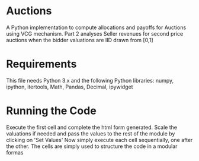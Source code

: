 # Auctions
A Python implementation to compute allocations and payoffs for Auctions using VCG mechanism. 
Part 2 analyses Seller revenues for second price auctions when the bidder valuations are IID drawn from [0,1]
# Requirements
This file needs Python 3.x and the following Python libraries: numpy, ipython, itertools, Math, Pandas, Decimal, ipywidget
# Running the Code
Execute the first cell and complete the html form generated.
Scale the valuations if needed and pass the values to the rest of the module by clicking on 'Set Values'
Now simply execute each cell sequentially, one after the other. The cells are simply used to structure the code in a modular formas
